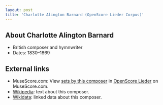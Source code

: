 ```yaml
---
layout: post
title: 'Charlotte Alington Barnard (OpenScore Lieder Corpus)'
---
```


## About Charlotte Alington Barnard

- British composer and hymnwriter
- Dates: 1830–1869

## External links

- MuseScore.com: View [sets by this composer] in [OpenScore Lieder] on MuseScore.com.
- [Wikipedia]: text about this composer.
- [Wikidata]: linked data about this composer.

[Wikipedia]: https://en.wikipedia.org/wiki/Charlotte_Alington_Barnard
[Wikidata]: https://www.wikidata.org/wiki/Q5085825
[sets by this composer]: https://musescore.com/openscore-lieder-corpus/sets?order=title&text=Barnard,+Charlotte
[OpenScore Lieder]: https://musescore.com/openscore-lieder-corpus

